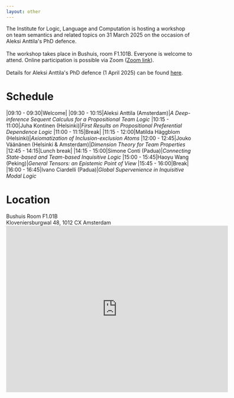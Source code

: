 ```yaml
---
layout: other
---
```

The Institute for Logic, Language and Computation is hosting a workshop on team semantics and related topics on 31 March 2025 on the occasion of Aleksi Anttila's PhD defence.
<br>
<br>
The workshop takes place in Bushuis, room F1.101B. Everyone is welcome to attend. Online participation is possible via Zoom ([Zoom link](https://uva-live.zoom.us/j/3174892898)).
<br>
<br>
Details for Aleksi Anttila's PhD defence (1 April 2025) can be found [here](https://www.uva.nl/shared-content/uva/en/events/2025/04/not-nothing-nonemptiness-in-team-semantics.html).

<h1> Schedule </h1>

|09:10 - 09:30|Welcome|
|09:30 - 10:15|Aleksi Anttila (Amsterdam)|<i>A Deep-inference Sequent Calculus for a Propositional Team Logic </i>
|10:15 - 11:00|Juha Kontinen (Helsinki)|<i>First Results on Propositional Preferential Dependence Logic </i>
|11:00 - 11:15|Break|
|11:15 - 12:00|Matilda Häggblom (Helsinki)|<i>Axiomatization of Inclusion-exclusion Atoms </i>
|12:00 - 12:45|Jouko Väänänen (Helsinki & Amsterdam)|<i>Dimension Theory for Team Properties </i>
|12:45 - 14:15|Lunch break|
|14:15 - 15:00|Simone Conti (Padua)|<i>Connecting State-based and Team-based Inquisitive Logic </i>
|15:00 - 15:45|Haoyu Wang (Peking)|<i>General Tensors: an Epistemic Point of View </i>
|15:45 - 16:00|Break|
|16:00 - 16:45|Ivano Ciardelli (Padua)|<i>Global Supervenience in Inquisitive Modal Logic </i>

<h1> Location </h1>
Bushuis Room F1.01B
<br>
Kloveniersburgwal 48, 1012 CX Amsterdam

<iframe src="https://www.google.com/maps/embed?pb=!1m18!1m12!1m3!1d2435.9772084431024!2d4.895480676024013!3d52.37083327202242!2m3!1f0!2f0!3f0!3m2!1i1024!2i768!4f13.1!3m3!1m2!1s0x47c609bf26a5d7a7%3A0xbc2cc49beec099ae!2sBushuis%20-%20Oost-Indisch%20Huis!5e0!3m2!1sen!2snl!4v1741894342987!5m2!1sen!2snl" width="600" height="450" style="border:0;" allowfullscreen="" loading="lazy" referrerpolicy="no-referrer-when-downgrade"></iframe>
